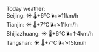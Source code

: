 Today weather:  
Beijing: ☀️   🌡️+6°C 🌬️↘11km/h  
Tianjin: ☀️   🌡️+7°C 🌬️↘11km/h  
Shijiazhuang: ☀️   🌡️+6°C 🌬️↑4km/h  
Tangshan: ☀️   🌡️+7°C 🌬️↘15km/h  
